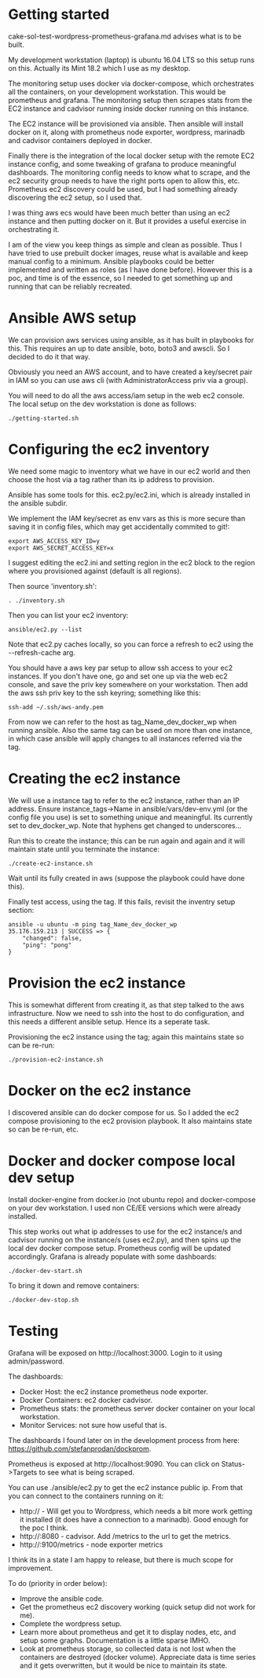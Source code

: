# Getting started

cake-sol-test-wordpress-prometheus-grafana.md advises what is to be built.

My development workstation (laptop) is ubuntu 16.04 LTS so this setup runs on this. Actually its Mint 18.2 which I use as my desktop.

The monitoring setup uses docker via docker-compose, which orchestrates all the containers, on your development workstation. This would be prometheus and grafana. The monitoring setup then scrapes stats from the EC2 instance and cadvisor running inside docker running on this instance.

The EC2 instance will be provisioned via ansible. Then ansible will install docker on it, along with prometheus node exporter, wordpress, marinadb and cadvisor containers deployed in docker. 

Finally there is the integration of the local docker setup with the remote EC2 instance config, and some tweaking of grafana to produce meaningful dashboards. The monitoring config needs to know what to scrape, and the ec2 security group needs to have the right ports open to allow this, etc. Prometheus ec2 discovery could be used, but I had something already discovering the ec2 setup, so I used that.

I was thing aws ecs would have been much better than using an ec2 instance and then putting docker on it. But it provides a useful exercise in orchestrating it.

I am of the view you keep things as simple and clean as possible. Thus I have tried to use prebuilt docker images, reuse what is available and keep manual config to a minimum. Ansible playbooks could be better implemented and written as roles (as I have done before). However this is a poc, and time is of the essence, so I needed to get something up and running that can be reliably recreated.

# Ansible AWS setup

We can provision aws services using ansible, as it has built in playbooks for this. This requires an up to date ansible, boto, boto3 and awscli. So I decided to do it that way.

Obviously you need an AWS account, and to have created a key/secret pair in IAM so you can use aws cli (with AdministratorAccess priv via a group).

You will need to do all the aws access/iam setup in the web ec2 console. The local setup on the dev workstation is done as follows:
```
./getting-started.sh
```

# Configuring the ec2 inventory

We need some magic to inventory what we have in our ec2 world and then choose the host via a tag rather than its ip address to provision.

Ansible has some tools for this. ec2.py/ec2.ini, which is already installed in the ansible subdir.

We implement the IAM key/secret as env vars as this is more secure than saving it in config files, which may get accidentally commited to git!:

```
export AWS_ACCESS_KEY_ID=y
export AWS_SECRET_ACCESS_KEY=x
```

I suggest editing the ec2.ini and setting region in the ec2 block to the region where you provisioned against (default is all regions).

Then source 'inventory.sh':

```
. ./inventory.sh
```

Then you can list your ec2 inventory:

```
ansible/ec2.py --list
```
Note that ec2.py caches locally, so you can force a refresh to ec2 using the --refresh-cache arg.

You should have a aws key par setup to allow ssh access to your ec2 instances. If you don't have one, go and set one up via the web ec2 console, and save the priv key somewhere on your workstation. Then add the aws ssh priv key to the ssh keyring; something like this:

```
ssh-add ~/.ssh/aws-andy.pem
```

From now we can refer to the host as tag_Name_dev_docker_wp when running ansible. Also the same tag can be used on more than one instance, in which case ansible will apply changes to all instances referred via the tag.

# Creating the ec2 instance

We will use a instance tag to refer to the ec2 instance, rather than an IP address. Ensure instance_tags->Name in ansible/vars/dev-env.yml (or the config file you use) is set to something unique and meaningful. Its currently set to dev_docker_wp. Note that hyphens get changed to underscores... 

Run this to create the instance; this can be run again and again and it will maintain state until you terminate the instance:

```
./create-ec2-instance.sh
```

Wait until its fully created in aws (suppose the playbook could have done this).

Finally test access, using the tag. If this fails, revisit the inventry setup section:

```
ansible -u ubuntu -m ping tag_Name_dev_docker_wp
35.176.159.213 | SUCCESS => {
    "changed": false, 
    "ping": "pong"
}
```

# Provision the ec2 instance

This is somewhat different from creating it, as that step talked to the aws infrastructure. Now we need to ssh into the host to do configuration, and this needs a different ansible setup. Hence its a seperate task.

Provisioning the ec2 instance using the tag; again this maintains state so can be re-run:

```
./provision-ec2-instance.sh
```

# Docker on the ec2 instance

I discovered ansible can do docker compose for us. So I added the ec2 compose provisioning to the ec2 provision playbook. It also maintains state so can be re-run, etc.

# Docker and docker compose local dev setup

Install docker-engine from docker.io (not ubuntu repo) and docker-compose on your dev workstation. I used non CE/EE versions which were already installed.

This step works out what ip addresses to use for the ec2 instance/s and cadvisor running on the instance/s (uses ec2.py), and then spins up the local dev docker compose setup. Prometheus config will be updated accordingly. Grafana is already populate with some dashboards:

```
./docker-dev-start.sh
```

To bring it down and remove containers:

```
./docker-dev-stop.sh
```
# Testing

Grafana will be exposed on http://localhost:3000. Login to it using admin/password.

The dashboards:
 - Docker Host: the ec2 instance prometheus node exporter.
 - Docker Containers: ec2 docker cadvisor.
 - Prometheus stats: the prometheus server docker container on your local workstation.
 - Monitor Services: not sure how useful that is.

The dashboards I found later on in the development process from here: https://github.com/stefanprodan/dockprom. 

Prometheus is exposed at http://localhost:9090. You can click on Status->Targets to see what is being scraped.

You can use ./ansible/ec2.py to get the ec2 instance public ip. From that you can connect to the containers running on it:

 - http://<pub-ip> - Will get you to Wordpress, which needs a bit more work getting it installed (it does have a connection to a marinadb). Good enough for the poc I think.
 - http://<pub-ip>:8080 - cadvisor. Add /metrics to the url to get the metrics.
 - http://<pub-ip>:9100/metrics - node exporter metrics

I think its in a state I am happy to release, but there is much scope for improvement.

To do (priority in order below):
 - Improve the ansible code.
 - Get the prometheus ec2 discovery working (quick setup did not work for me).
 - Complete the wordpress setup.
 - Learn more about prometheus and get it to display nodes, etc, and setup some graphs. Documentation is a little sparse IMHO.
 - Look at prometheus storage, so collected data is not lost when the containers are destroyed (docker volume). Appreciate data is time series and it gets overwritten, but it would be nice to maintain its state.
